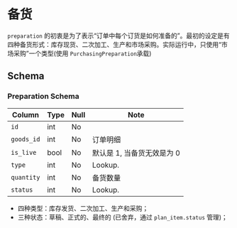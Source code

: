 # 备货 
`preparation` 的初衷是为了表示“订单中每个订货是如何准备的”。最初的设定是有四种备货形式：库存现货、二次加工、生产和市场采购。实际运行中，只使用“市场采购”一个类型(使用 `PurchasingPreparation`承载)

Schema
---------------------------------------------------------------------------
### Preparation Schema
Column                              | Type      | Null | Note
------------------------------------|-----------|------|-------
`id`                                | int       | No   | 
`goods_id`                          | int       | No   | 订单明细
`is_live`                           | bool      | No   | 默认是 1, 当备货无效是为 0
`type`                              | int       | No   | Lookup. 
`quantity`                          | int       | No   | 备货数量
`status`                            | int       | No   | Lookup.

- 四种类型：库存发货、二次加工、生产和采购；
- 三种状态：草稿、正式的、最终的 (已舍弃，通过 `plan_item.status` 管理)；

